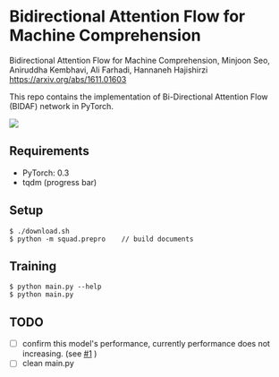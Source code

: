 # Bidirectional Attention Flow for Machine Comprehension

Bidirectional Attention Flow for Machine Comprehension, Minjoon Seo, Aniruddha Kembhavi, Ali Farhadi, Hannaneh Hajishirzi
https://arxiv.org/abs/1611.01603


This repo contains the implementation of Bi-Directional Attention Flow (BIDAF) network in PyTorch.

<img src="https://github.com/jojonki/BiDAF/blob/master/BiDAF.png?raw=true">

## Requirements
- PyTorch: 0.3
- tqdm (progress bar)

## Setup

```
$ ./download.sh
$ python -m squad.prepro    // build documents
```

## Training
```
$ python main.py --help
$ python main.py
```


## TODO
- [ ] confirm this model's performance, currently performance does not increasing. (see [#1](https://github.com/jojonki/BiDAF/issues/1) )
- [ ] clean main.py
